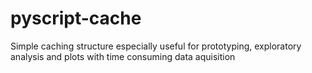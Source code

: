 # pyscript-cache
Simple caching structure especially useful for prototyping, exploratory analysis and plots with time consuming data aquisition
